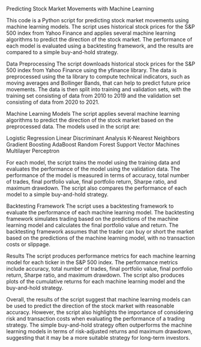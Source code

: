 Predicting Stock Market Movements with Machine Learning

This code is a Python script for predicting stock market movements using machine learning models. The script uses historical stock prices for the S&P 500 index from Yahoo Finance and applies several machine learning algorithms to predict the direction of the stock market. The performance of each model is evaluated using a backtesting framework, and the results are compared to a simple buy-and-hold strategy.

Data Preprocessing
The script downloads historical stock prices for the S&P 500 index from Yahoo Finance using the yfinance library. The data is preprocessed using the ta library to compute technical indicators, such as moving averages and Bollinger Bands, that can help to predict future price movements. The data is then split into training and validation sets, with the training set consisting of data from 2010 to 2019 and the validation set consisting of data from 2020 to 2021.

Machine Learning Models
The script applies several machine learning algorithms to predict the direction of the stock market based on the preprocessed data. The models used in the script are:

Logistic Regression
Linear Discriminant Analysis
K-Nearest Neighbors
Gradient Boosting
AdaBoost
Random Forest
Support Vector Machines
Multilayer Perceptron

For each model, the script trains the model using the training data and evaluates the performance of the model using the validation data. The performance of the model is measured in terms of accuracy, total number of trades, final portfolio value, final portfolio return, Sharpe ratio, and maximum drawdown. The script also compares the performance of each model to a simple buy-and-hold strategy.

Backtesting Framework
The script uses a backtesting framework to evaluate the performance of each machine learning model. The backtesting framework simulates trading based on the predictions of the machine learning model and calculates the final portfolio value and return. The backtesting framework assumes that the trader can buy or short the market based on the predictions of the machine learning model, with no transaction costs or slippage.

Results
The script produces performance metrics for each machine learning model for each ticker in the S&P 500 index. The performance metrics include accuracy, total number of trades, final portfolio value, final portfolio return, Sharpe ratio, and maximum drawdown. The script also produces plots of the cumulative returns for each machine learning model and the buy-and-hold strategy.

Overall, the results of the script suggest that machine learning models can be used to predict the direction of the stock market with reasonable accuracy. However, the script also highlights the importance of considering risk and transaction costs when evaluating the performance of a trading strategy. The simple buy-and-hold strategy often outperforms the machine learning models in terms of risk-adjusted returns and maximum drawdown, suggesting that it may be a more suitable strategy for long-term investors.
